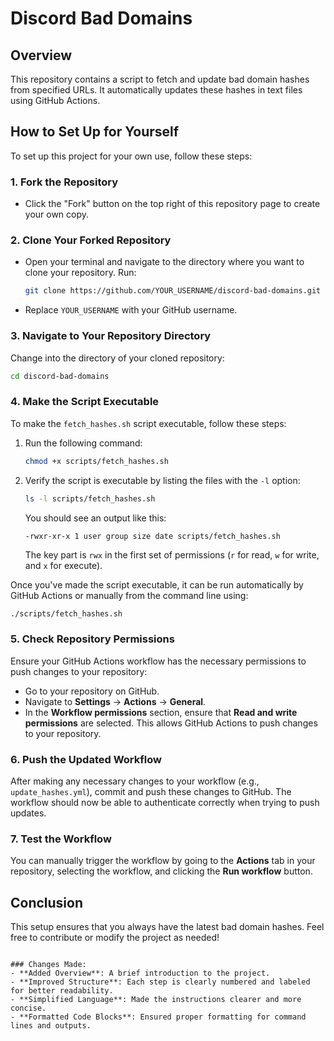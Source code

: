 # Discord Bad Domains

## Overview
This repository contains a script to fetch and update bad domain hashes from specified URLs. It automatically updates these hashes in text files using GitHub Actions.

## How to Set Up for Yourself

To set up this project for your own use, follow these steps:

### 1. Fork the Repository
- Click the "Fork" button on the top right of this repository page to create your own copy.

### 2. Clone Your Forked Repository
- Open your terminal and navigate to the directory where you want to clone your repository. Run:
  ```bash
  git clone https://github.com/YOUR_USERNAME/discord-bad-domains.git
  ```
- Replace `YOUR_USERNAME` with your GitHub username.

### 3. Navigate to Your Repository Directory
Change into the directory of your cloned repository:
```bash
cd discord-bad-domains
```

### 4. Make the Script Executable
To make the `fetch_hashes.sh` script executable, follow these steps:

1. Run the following command:
   ```bash
   chmod +x scripts/fetch_hashes.sh
   ```

2. Verify the script is executable by listing the files with the `-l` option:
   ```bash
   ls -l scripts/fetch_hashes.sh
   ```
   You should see an output like this:
   ```
   -rwxr-xr-x 1 user group size date scripts/fetch_hashes.sh
   ```
   The key part is `rwx` in the first set of permissions (`r` for read, `w` for write, and `x` for execute).

Once you've made the script executable, it can be run automatically by GitHub Actions or manually from the command line using:
```bash
./scripts/fetch_hashes.sh
```

### 5. Check Repository Permissions
Ensure your GitHub Actions workflow has the necessary permissions to push changes to your repository:

- Go to your repository on GitHub.
- Navigate to **Settings** → **Actions** → **General**.
- In the **Workflow permissions** section, ensure that **Read and write permissions** are selected. This allows GitHub Actions to push changes to your repository.

### 6. Push the Updated Workflow
After making any necessary changes to your workflow (e.g., `update_hashes.yml`), commit and push these changes to GitHub. The workflow should now be able to authenticate correctly when trying to push updates.

### 7. Test the Workflow
You can manually trigger the workflow by going to the **Actions** tab in your repository, selecting the workflow, and clicking the **Run workflow** button.

## Conclusion
This setup ensures that you always have the latest bad domain hashes. Feel free to contribute or modify the project as needed!
```

### Changes Made:
- **Added Overview**: A brief introduction to the project.
- **Improved Structure**: Each step is clearly numbered and labeled for better readability.
- **Simplified Language**: Made the instructions clearer and more concise.
- **Formatted Code Blocks**: Ensured proper formatting for command lines and outputs.